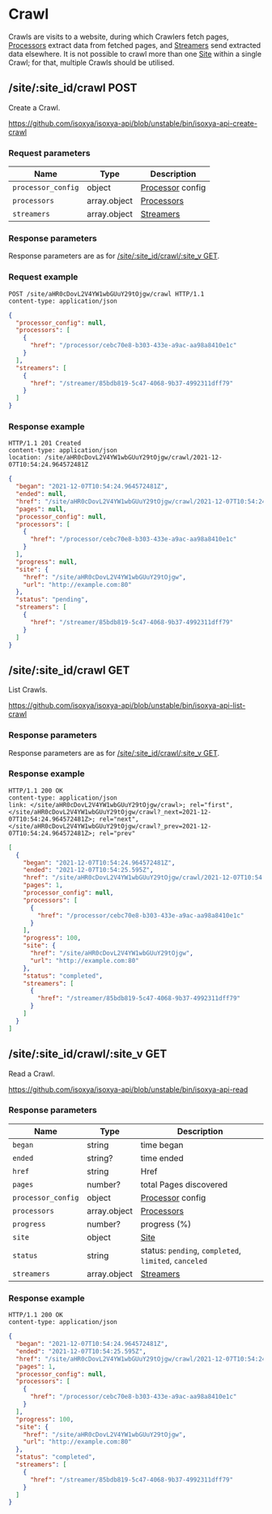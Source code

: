 # Crawl

Crawls are visits to a website, during which Crawlers fetch pages, [Processors](Processor.md) extract data from fetched pages, and [Streamers](Streamer.md) send extracted data elsewhere. It is not possible to crawl more than one [Site](Site.md) within a single Crawl; for that, multiple Crawls should be utilised.


## /site/:site_id/crawl POST

Create a Crawl.

https://github.com/isoxya/isoxya-api/blob/unstable/bin/isoxya-api-create-crawl  

### Request parameters

| Name               | Type         | Description                      |
|--------------------|--------------|----------------------------------|
| `processor_config` | object       | [Processor](Processor.md) config |
| `processors`       | array.object | [Processors](Processor.md)       |
| `streamers`        | array.object | [Streamers](Streamer.md)         |

### Response parameters

Response parameters are as for [/site/:site_id/crawl/:site_v GET](#sitesite_idcrawlsite_v-get).

### Request example

```http
POST /site/aHR0cDovL2V4YW1wbGUuY29tOjgw/crawl HTTP/1.1
content-type: application/json
```

```json
{
  "processor_config": null,
  "processors": [
    {
      "href": "/processor/cebc70e8-b303-433e-a9ac-aa98a8410e1c"
    }
  ],
  "streamers": [
    {
      "href": "/streamer/85bdb819-5c47-4068-9b37-4992311dff79"
    }
  ]
}
```

### Response example

```http
HTTP/1.1 201 Created
content-type: application/json
location: /site/aHR0cDovL2V4YW1wbGUuY29tOjgw/crawl/2021-12-07T10:54:24.964572481Z
```

```json
{
  "began": "2021-12-07T10:54:24.964572481Z",
  "ended": null,
  "href": "/site/aHR0cDovL2V4YW1wbGUuY29tOjgw/crawl/2021-12-07T10:54:24.964572481Z",
  "pages": null,
  "processor_config": null,
  "processors": [
    {
      "href": "/processor/cebc70e8-b303-433e-a9ac-aa98a8410e1c"
    }
  ],
  "progress": null,
  "site": {
    "href": "/site/aHR0cDovL2V4YW1wbGUuY29tOjgw",
    "url": "http://example.com:80"
  },
  "status": "pending",
  "streamers": [
    {
      "href": "/streamer/85bdb819-5c47-4068-9b37-4992311dff79"
    }
  ]
}
```


## /site/:site_id/crawl GET

List Crawls.

https://github.com/isoxya/isoxya-api/blob/unstable/bin/isoxya-api-list-crawl  

### Response parameters

Response parameters are as for [/site/:site_id/crawl/:site_v GET](#sitesite_idcrawlsite_v-get).

### Response example

```http
HTTP/1.1 200 OK
content-type: application/json
link: </site/aHR0cDovL2V4YW1wbGUuY29tOjgw/crawl>; rel="first", </site/aHR0cDovL2V4YW1wbGUuY29tOjgw/crawl?_next=2021-12-07T10:54:24.964572481Z>; rel="next", </site/aHR0cDovL2V4YW1wbGUuY29tOjgw/crawl?_prev=2021-12-07T10:54:24.964572481Z>; rel="prev"
```

```json
[
  {
    "began": "2021-12-07T10:54:24.964572481Z",
    "ended": "2021-12-07T10:54:25.595Z",
    "href": "/site/aHR0cDovL2V4YW1wbGUuY29tOjgw/crawl/2021-12-07T10:54:24.964572481Z",
    "pages": 1,
    "processor_config": null,
    "processors": [
      {
        "href": "/processor/cebc70e8-b303-433e-a9ac-aa98a8410e1c"
      }
    ],
    "progress": 100,
    "site": {
      "href": "/site/aHR0cDovL2V4YW1wbGUuY29tOjgw",
      "url": "http://example.com:80"
    },
    "status": "completed",
    "streamers": [
      {
        "href": "/streamer/85bdb819-5c47-4068-9b37-4992311dff79"
      }
    ]
  }
]
```


## /site/:site_id/crawl/:site_v GET

Read a Crawl.

https://github.com/isoxya/isoxya-api/blob/unstable/bin/isoxya-api-read  

### Response parameters

| Name               | Type         | Description                                           |
|--------------------|--------------|-------------------------------------------------------|
| `began`            | string       | time began                                            |
| `ended`            | string?      | time ended                                            |
| `href`             | string       | Href                                                  |
| `pages`            | number?      | total Pages discovered                                |
| `processor_config` | object       | [Processor](Processor.md) config                      |
| `processors`       | array.object | [Processors](Processor.md)                            |
| `progress`         | number?      | progress (%)                                          |
| `site`             | object       | [Site](Site.md)                                       |
| `status`           | string       | status: `pending`, `completed`, `limited`, `canceled` |
| `streamers`        | array.object | [Streamers](Streamer.md)                              |

### Response example

```http
HTTP/1.1 200 OK
content-type: application/json
```

```json
{
  "began": "2021-12-07T10:54:24.964572481Z",
  "ended": "2021-12-07T10:54:25.595Z",
  "href": "/site/aHR0cDovL2V4YW1wbGUuY29tOjgw/crawl/2021-12-07T10:54:24.964572481Z",
  "pages": 1,
  "processor_config": null,
  "processors": [
    {
      "href": "/processor/cebc70e8-b303-433e-a9ac-aa98a8410e1c"
    }
  ],
  "progress": 100,
  "site": {
    "href": "/site/aHR0cDovL2V4YW1wbGUuY29tOjgw",
    "url": "http://example.com:80"
  },
  "status": "completed",
  "streamers": [
    {
      "href": "/streamer/85bdb819-5c47-4068-9b37-4992311dff79"
    }
  ]
}
```
